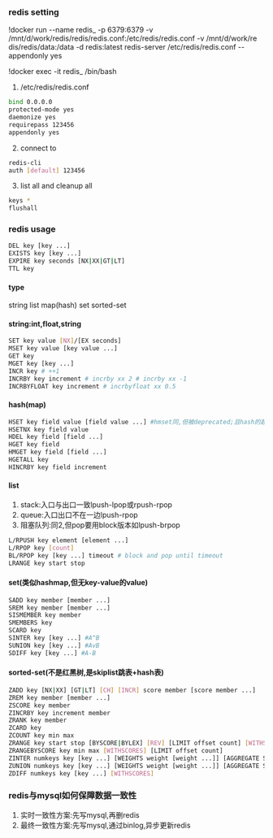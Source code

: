 ### redis setting
!docker run --name redis_ -p 6379:6379 -v /mnt/d/work/redis/redis/redis.conf:/etc/redis/redis.conf -v /mnt/d/work/re    dis/redis/data:/data -d redis:latest redis-server /etc/redis/redis.conf --appendonly yes

!docker exec -it redis_ /bin/bash

1. /etc/redis/redis.conf
```bash
bind 0.0.0.0
protected-mode yes
daemonize yes
requirepass 123456
appendonly yes
```
2. connect to
```bash
redis-cli
auth [default] 123456
```

3. list all and cleanup all
```bash
keys *
flushall
```

### redis usage
```bash
DEL key [key ...]
EXISTS key [key ...]
EXPIRE key seconds [NX|XX|GT|LT]
TTL key
```

#### type
string list map(hash) set sorted-set
#### string:int,float,string
```bash
SET key value [NX]/[EX seconds]
MSET key value [key value ...]
GET key
MGET key [key ...]
INCR key # ++1
INCRBY key increment # incrby xx 2 # incrby xx -1
INCRBYFLOAT key increment # incrbyfloat xx 0.5
```

#### hash(map)
```bash
HSET key field value [field value ...] #hmset同,但被deprecated;且hash的超时仅可hset后expire key 10
HSETNX key field value
HDEL key field [field ...]
HGET key field
HMGET key field [field ...]
HGETALL key
HINCRBY key field increment
```

#### list
1. stack:入口与出口一致lpush-lpop或rpush-rpop
2. queue:入口出口不在一边lpush-rpop
3. 阻塞队列:同2,但pop要用block版本如lpush-brpop
```bash
L/RPUSH key element [element ...]
L/RPOP key [count]
BL/RPOP key [key ...] timeout # block and pop until timeout
LRANGE key start stop
```

#### set(类似hashmap,但无key-value的value)
```bash
SADD key member [member ...]
SREM key member [member ...]
SISMEMBER key member
SMEMBERS key
SCARD key
SINTER key [key ...] #A^B
SUNION key [key ...] #AvB
SDIFF key [key ...] #A-B
```

#### sorted-set(不是红黑树,是skiplist跳表+hash表)
```bash
ZADD key [NX|XX] [GT|LT] [CH] [INCR] score member [score member ...]
ZREM key member [member ...]
ZSCORE key member
ZINCRBY key increment member
ZRANK key member
ZCARD key
ZCOUNT key min max
ZRANGE key start stop [BYSCORE|BYLEX] [REV] [LIMIT offset count] [WITHSCORES]
ZRANGEBYSCORE key min max [WITHSCORES] [LIMIT offset count]
ZINTER numkeys key [key ...] [WEIGHTS weight [weight ...]] [AGGREGATE SUM|MIN|MAX] [WITHSCORES]
ZUNION numkeys key [key ...] [WEIGHTS weight [weight ...]] [AGGREGATE SUM|MIN|MAX] [WITHSCORES]
ZDIFF numkeys key [key ...] [WITHSCORES]
```

### redis与mysql如何保障数据一致性
1. 实时一致性方案:先写mysql,再删redis
2. 最终一致性方案:先写mysql,通过binlog,异步更新redis
